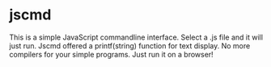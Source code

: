 # jscmd
This is a simple JavaScript commandline interface. Select a .js file and it will just run.
Jscmd offered a printf(string) function for text display.
No more compilers for your simple programs. Just run it on a browser!
